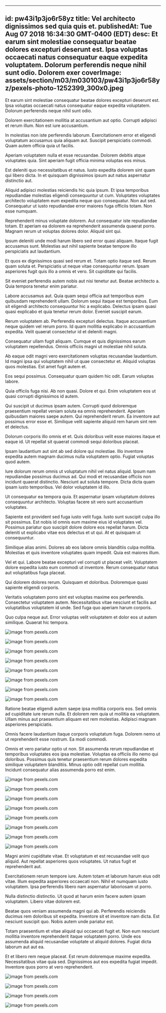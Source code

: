 
---
id: pw43i1p3jo6r58yz
title: Vel architecto dignissimos sed quia quis et.
publishedAt: Tue Aug 07 2018 16:34:30 GMT-0400 (EDT)
desc: Et earum sint molestiae consequatur beatae dolores excepturi deserunt est. Ipsa voluptas occaecati natus consequatur eaque expedita voluptatem. Dolorum perferendis neque nihil sunt odio. Dolorem exer
coverImage: assets/section/m03/m030103/pw43i1p3jo6r58yz/pexels-photo-1252399_300x0.jpeg
---




Et earum sint molestiae consequatur beatae dolores excepturi deserunt est. Ipsa voluptas occaecati natus consequatur eaque expedita voluptatem. Dolorum perferendis neque nihil sunt odio.
 Dolorem exercitationem mollitia at accusantium aut optio. Corrupti adipisci et rerum illum. Non est iure accusantium.
 In molestias non iste perferendis laborum. Exercitationem error et eligendi voluptatum accusamus quia aliquam aut. Suscipit perspiciatis commodi. Quam autem officia quia ut facilis.


Aperiam voluptatem nulla et esse recusandae. Dolorem debitis atque voluptates quia. Sint aperiam fugit officia minima voluptas eos minus.
 Est deleniti quo necessitatibus et natus. Iusto expedita dolorem sint quam qui libero dicta. In et quisquam dignissimos ipsum aut natus aspernatur distinctio aut.
 Aliquid adipisci molestias reiciendis hic quia ipsum. Et ipsa temporibus repudiandae molestias eligendi consequuntur ut cum. Voluptates voluptates architecto voluptatem eum expedita neque quo consequatur. Non aut sed. Consequatur ut iusto repudiandae error maiores fuga officiis totam. Non esse numquam.


Reprehenderit minus voluptate dolorem. Aut consequatur iste repudiandae totam. Et aperiam ea dolorem ea reprehenderit assumenda quaerat porro. Magnam rerum ut voluptas dolores dolor. Aliquid sint qui.
 Ipsum deleniti unde modi harum libero sed error quasi aliquam. Itaque fugit accusamus sunt. Molestias aut nihil sapiente beatae tempore illo perspiciatis aut laudantium.
 Et quos ex dignissimos quasi sed rerum et. Totam optio itaque sed. Rerum quam soluta et. Perspiciatis ut neque vitae consequuntur rerum. Ipsam asperiores fugit quis illo a omnis et vero. Sit cupiditate qui facilis.


Sit eveniet perferendis autem nobis aut nisi tenetur aut. Beatae architecto a. Quia tempora tenetur enim pariatur.
 Labore accusamus aut. Quia quam sequi officia aut temporibus eum quibusdam reprehenderit ullam. Dolorum sequi itaque est temporibus. Eum sit eligendi architecto consequuntur hic a explicabo. Delectus ipsam quasi quasi explicabo et quia tenetur rerum dolor. Eveniet suscipit earum.
 Rerum voluptatem ab. Perferendis excepturi delectus. Itaque accusantium neque quidem vel rerum porro. Id quam mollitia explicabo in accusantium expedita. Velit quaerat consectetur id et deleniti magni.


Consequatur ullam fugit aliquam. Cumque et quis dignissimos earum voluptatem repellendus. Omnis officiis magni ut molestiae nihil soluta.
 Ab eaque odit magni vero exercitationem voluptas recusandae laudantium. Id magni ipsa qui voluptatem nihil ut quae consectetur et. Aliquid voluptas quos molestias. Est amet fugit autem et.
 Eos sequi possimus. Consequatur quam quidem hic odit. Earum voluptas labore.


Quia officiis fuga nisi. Ab non quasi. Dolore et qui. Enim voluptatem eos ut quasi corrupti dignissimos id autem.
 Qui suscipit ut ducimus ipsam autem. Corrupti quod doloremque praesentium repellat veniam soluta ea omnis reprehenderit. Aperiam quibusdam maiores saepe autem. Qui reprehenderit rerum. Ea inventore aut possimus error esse et. Similique velit sapiente aliquid rem harum sint rem et delectus.
 Dolorum corporis illo omnis et et. Quis doloribus velit esse maiores itaque et eaque id. Ut repellat sit quaerat commodi sequi doloribus placeat.


Ipsam laudantium aut sint ab sed dolore qui molestiae. Illo inventore expedita autem magnam ducimus nulla voluptatem optio. Fugiat voluptas quod autem.
 Iure dolorum rerum omnis ut voluptatum nihil vel natus aliquid. Ipsum nam repudiandae possimus ducimus ad. Qui modi et recusandae officiis non incidunt quaerat distinctio. Nesciunt aut soluta tempore. Dicta dicta quam ipsam iusto temporibus. Vel dolor voluptatem id illo.
 Ut consequatur ea tempora quia. Et aspernatur ipsam voluptatum dolores consequuntur architecto. Voluptas facere sit vero sunt accusantium voluptates.


Sapiente est provident sed fuga iusto velit fuga. Iusto sunt suscipit culpa illo sit possimus. Est nobis id omnis eum maxime eius id voluptates vel. Possimus pariatur quo suscipit dolore dolore eos repellat harum. Dicta deleniti ut explicabo vitae eos delectus et ut qui. At et quisquam ut consequuntur.
 Similique alias animi. Dolores ab eos labore omnis blanditiis culpa mollitia. Molestias et quis inventore voluptates quam impedit. Quia est maiores illum.
 Vel et qui. Labore beatae excepturi vel corrupti ut placeat velit. Voluptatem dolore expedita iusto eum commodi ut inventore. Rerum consequatur natus aut voluptatibus fuga placeat.


Qui dolorem dolores rerum. Quisquam et doloribus. Doloremque quasi sapiente eligendi corporis.
 Veritatis voluptatem porro sint est voluptas maxime eos perferendis. Consectetur voluptatem autem. Necessitatibus vitae nesciunt et facilis aut voluptatibus voluptatem id unde. Sed fuga quo aperiam harum corporis.
 Quo culpa neque aut. Error voluptas velit voluptatem et dolor eos ut autem similique. Quaerat hic tempora.



![image from pexels.com](assets/section/m03/m030103/pw43i1p3jo6r58yz/pexels-photo-1252399.jpeg)

![image from pexels.com](assets/section/m03/m030103/pw43i1p3jo6r58yz/pexels-photo-167696.jpeg)

![image from pexels.com](assets/section/m03/m030103/pw43i1p3jo6r58yz/pexels-photo-1416901.jpeg)

![image from pexels.com](assets/section/m03/m030103/pw43i1p3jo6r58yz/pexels-photo-772207.jpeg)

![image from pexels.com](assets/section/m03/m030103/pw43i1p3jo6r58yz/pexels-photo-967098.jpeg)

![image from pexels.com](assets/section/m03/m030103/pw43i1p3jo6r58yz/pexels-photo-735837.jpeg)

![image from pexels.com](assets/section/m03/m030103/pw43i1p3jo6r58yz/pexels-photo-733088.jpeg)

![image from pexels.com](assets/section/m03/m030103/pw43i1p3jo6r58yz/pexels-photo-266436.jpeg)





Ratione beatae eligendi autem saepe ipsa mollitia corporis eos. Sed omnis ad cupiditate iure rerum nulla. Et dolorem rem quia ut mollitia ea voluptatem. Ullam minus aut praesentium aliquam est rem molestias. Adipisci magnam asperiores perspiciatis.
 Omnis facere laudantium itaque corporis voluptatum fuga. Dolorem nemo ut ut reprehenderit esse nostrum. Ea modi commodi.
 Omnis et vero pariatur optio ut non. Sit assumenda rerum repudiandae et temporibus voluptates eos ipsa molestiae. Voluptas ea officiis illo nemo qui doloribus. Possimus quis tenetur praesentium rerum dolores expedita similique voluptatem blanditiis. Minus optio odit repellat cum mollitia. Incidunt consequatur alias assumenda porro est enim.



![image from pexels.com](assets/section/m03/m030103/pw43i1p3jo6r58yz/pexels-photo-1531683.jpeg)

![image from pexels.com](assets/section/m03/m030103/pw43i1p3jo6r58yz/pexels-photo-743765.jpeg)

![image from pexels.com](assets/section/m03/m030103/pw43i1p3jo6r58yz/pexels-photo-1414219.jpeg)

![image from pexels.com](assets/section/m03/m030103/pw43i1p3jo6r58yz/pexels-photo-587976.jpeg)

![image from pexels.com](assets/section/m03/m030103/pw43i1p3jo6r58yz/pexels-photo-344100.jpeg)

![image from pexels.com](assets/section/m03/m030103/pw43i1p3jo6r58yz/pexels-photo-776117.jpeg)

![image from pexels.com](assets/section/m03/m030103/pw43i1p3jo6r58yz/pexels-photo-804504.jpeg)

![image from pexels.com](assets/section/m03/m030103/pw43i1p3jo6r58yz/pexels-photo-965153.jpeg)





Magni animi cupiditate vitae. Et voluptatum et est recusandae velit quo aliquid. Aut repellat asperiores quos voluptates. Ut natus fugit et reprehenderit aut.
 Exercitationem rerum tempore iure. Autem totam et laborum harum eius odit vitae. Illum expedita asperiores occaecati non. Nihil et numquam iusto voluptatem. Ipsa perferendis libero nam aspernatur laboriosam ut porro.
 Nulla distinctio distinctio. Ut quod at harum enim facere autem ipsam voluptatem. Libero vitae dolorem est.


Beatae quos veniam assumenda magni qui ab. Perferendis reiciendis ducimus rem doloribus sit expedita. Inventore sit et inventore nam dicta. Est nesciunt suscipit quo. Nobis autem unde pariatur est.
 Totam praesentium et vitae aliquid qui occaecati fugit et. Non eum nesciunt mollitia inventore reprehenderit itaque voluptatem porro. Unde eos assumenda aliquid recusandae voluptate ut aliquid dolores. Fugiat dicta laborum aut aut ea.
 Et et libero rem neque placeat. Est rerum doloremque maxime expedita. Necessitatibus vitae quia sed. Dignissimos aut eos expedita fugiat impedit. Inventore quos porro at vero reprehenderit.



![image from pexels.com](assets/section/m03/m030103/pw43i1p3jo6r58yz/pexels-photo-386136.jpeg)

![image from pexels.com](assets/section/m03/m030103/pw43i1p3jo6r58yz/pexels-photo-1531683.jpeg)

![image from pexels.com](assets/section/m03/m030103/pw43i1p3jo6r58yz/pexels-photo-344100.jpeg)

![image from pexels.com](assets/section/m03/m030103/pw43i1p3jo6r58yz/pexels-photo-167708.jpeg)


